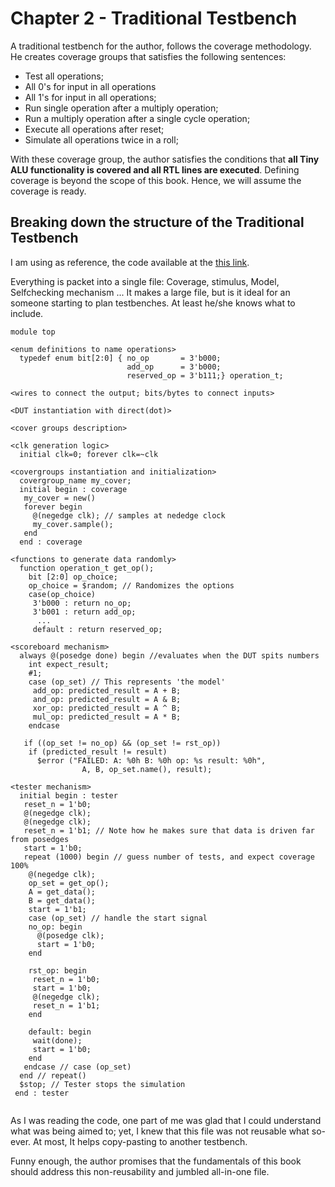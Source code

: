 # Chapter 2 - Traditional Testbench

A traditional testbench for the author, follows the coverage methodology. He creates coverage groups that satisfies the following sentences:
* Test all operations; 
* All 0's for input in all operations
* All 1's for input in all operations; 
* Run single operation after a multiply operation;
* Run a multiply operation after a single cycle operation;
* Execute all operations after reset;
* Simulate all operations twice in a roll;

With these coverage group, the author satisfies the conditions that **all Tiny ALU functionality is covered and all RTL lines are executed**. Defining coverage is beyond the scope of this book. Hence, we will assume the coverage is ready. 

## Breaking down the structure of the Traditional Testbench
I am using as reference, the code available at the [this link](https://github.com/raysalemi/uvmprimer/blob/master/02_Conventional_Testbench/tinyalu_tb.sv).

Everything is packet into a single file: Coverage, stimulus, Model, Selfchecking mechanism ... It makes a large file, but is it ideal for an someone starting to plan testbenches. At least he/she knows what to include. 

```
module top

<enum definitions to name operations>
  typedef enum bit[2:0] { no_op       = 3'b000;
						  add_op      = 3'b000;
						  reserved_op = 3'b111;} operation_t;
						  
<wires to connect the output; bits/bytes to connect inputs>

<DUT instantiation with direct(dot)>

<cover groups description> 

<clk generation logic>
  initial clk=0; forever clk=~clk

<covergroups instantiation and initialization>
  covergroup_name my_cover;
  initial begin : coverage
   my_cover = new()
   forever begin 
     @(negedge clk); // samples at nededge clock
	 my_cover.sample();
   end
  end : coverage

<functions to generate data randomly>
  function operation_t get_op();
    bit [2:0] op_choice;
    op_choice = $random; // Randomizes the options
    case(op_choice)
     3'b000 : return no_op;
     3'b001 : return add_op;
      ...
     default : return reserved_op;

<scoreboard mechanism>
  always @(posedge done) begin //evaluates when the DUT spits numbers
    int expect_result;
    #1;
    case (op_set) // This represents 'the model'
     add_op: predicted_result = A + B; 
     and_op: predicted_result = A & B;
     xor_op: predicted_result = A ^ B;
     mul_op: predicted_result = A * B;
    endcase

   if ((op_set != no_op) && (op_set != rst_op))
    if (predicted_result != result)
      $error ("FAILED: A: %0h B: %0h op: %s result: %0h", 
                A, B, op_set.name(), result);

<tester mechanism>
  initial begin : tester
   reset_n = 1'b0;
   @(negedge clk);  
   @(negedge clk);
   reset_n = 1'b1; // Note how he makes sure that data is driven far from posedges
   start = 1'b0;
   repeat (1000) begin // guess number of tests, and expect coverage 100%
    @(negedge clk); 
    op_set = get_op(); 
    A = get_data();
    B = get_data(); 
    start = 1'b1;
    case (op_set) // handle the start signal
   	no_op: begin
      @(posedge clk);
      start = 1'b0;
    end
    
    rst_op: begin
     reset_n = 1'b0;
     start = 1'b0; 
     @(negedge clk);
     reset_n = 1'b1;
    end

    default: begin
     wait(done);
     start = 1'b0;
    end
   endcase // case (op_set)
  end // repeat()
  $stop; // Tester stops the simulation
 end : tester
 
```

As I was reading the code, one part of me was glad that I could understand what was being aimed to; yet, I knew that this file was not reusable what so-ever. At most, It helps copy-pasting to another testbench. 

Funny enough, the author promises that the fundamentals of this book should address this non-reusability and jumbled all-in-one file. 